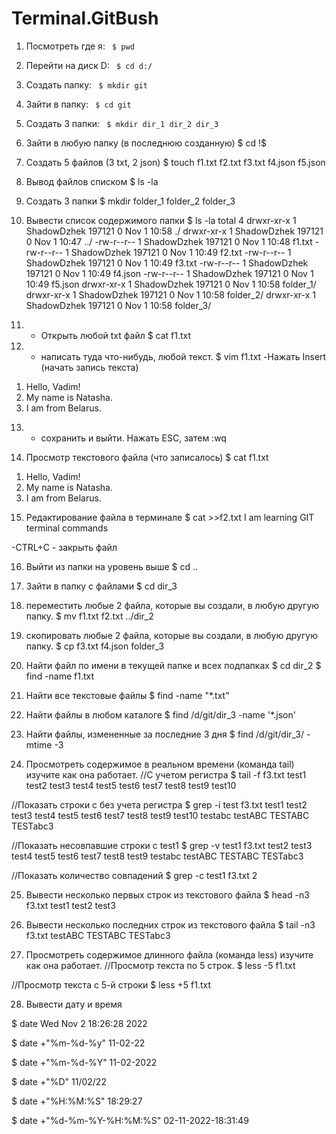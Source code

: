 # Terminal.GitBush
1) Посмотреть где я: <code> $ pwd </code>
2) Перейти на диск D: <code> $ cd d:/ </code>
3) Создать папку: <code> $ mkdir git</code>
4) Зайти в папку: <code> $ cd git </code>
5) Создать 3 папки: <code> $ mkdir dir_1 dir_2 dir_3 </code>
6) Зайти в любую папку (в последнюю созданную)
$ cd !$

7) Создать 5 файлов (3 txt, 2 json)
$ touch f1.txt f2.txt f3.txt f4.json f5.json

8) Вывод файлов списком
$ ls -la

9) Создать 3 папки
$ mkdir folder_1 folder_2 folder_3

10) Вывести список содержимого папки
$ ls -la
total 4
drwxr-xr-x 1 ShadowDzhek 197121 0 Nov  1 10:58 ./
drwxr-xr-x 1 ShadowDzhek 197121 0 Nov  1 10:47 ../
-rw-r--r-- 1 ShadowDzhek 197121 0 Nov  1 10:48 f1.txt
-rw-r--r-- 1 ShadowDzhek 197121 0 Nov  1 10:49 f2.txt
-rw-r--r-- 1 ShadowDzhek 197121 0 Nov  1 10:49 f3.txt
-rw-r--r-- 1 ShadowDzhek 197121 0 Nov  1 10:49 f4.json
-rw-r--r-- 1 ShadowDzhek 197121 0 Nov  1 10:49 f5.json
drwxr-xr-x 1 ShadowDzhek 197121 0 Nov  1 10:58 folder_1/
drwxr-xr-x 1 ShadowDzhek 197121 0 Nov  1 10:58 folder_2/
drwxr-xr-x 1 ShadowDzhek 197121 0 Nov  1 10:58 folder_3/

11) + Открыть любой txt файл
$ cat f1.txt

12) + написать туда что-нибудь, любой текст.
$ vim f1.txt
-Нажать Insert (начать запись текста)
1. Hello, Vadim!
2. My name is Natasha.
3. I am from Belarus. 

13) + сохранить и выйти.
Нажать ESC, затем  :wq 

14) Просмотр текстового файла (что записалось)
$ cat f1.txt
1. Hello, Vadim!
2. My name is Natasha.
3. I am from Belarus. 

15) Редактирование файла в терминале
$ cat >>f2.txt
I am learning GIT terminal commands

-CTRL+C - закрыть файл

16) Выйти из папки на уровень выше
$ cd ..

17) Зайти в папку с файлами
$ cd dir_3

18) переместить любые 2 файла, которые вы создали, в любую другую папку.
$ mv f1.txt f2.txt ../dir_2

19) скопировать любые 2 файла, которые вы создали, в любую другую папку.
$ cp f3.txt f4.json folder_3

20) Найти файл по имени в текущей папке и всех подпапках
$ cd dir_2
$ find -name f1.txt

21) Найти все текстовые файлы 
$ find -name "*.txt"

22) Найти файлы в любом каталоге
$ find /d/git/dir_3 -name '*.json'

23) Найти файлы, измененные за последние 3 дня
$ find /d/git/dir_3/ -mtime -3

24) Просмотреть содержимое в реальном времени (команда tail) изучите как она работает.
//С учетом регистра
$ tail -f f3.txt
test1
test2
test3
test4
test5
test6
test7
test8
test9
test10

//Показать строки с без учета регистра
$ grep -i test f3.txt
test1
test2
test3
test4
test5
test6
test7
test8
test9
test10
testabc
testABC
TESTABC
TESTabc3

//Показать несовпавшие строки с test1
$ grep -v test1 f3.txt
test2
test3
test4
test5
test6
test7
test8
test9
testabc
testABC
TESTABC
TESTabc3

//Показать количество совпадений
$ grep -c test1 f3.txt
2

25) Вывести несколько первых строк из текстового файла
$ head -n3 f3.txt
test1
test2
test3

26) Вывести несколько последних строк из текстового файла
$ tail -n3 f3.txt
testABC
TESTABC
TESTabc3

27) Просмотреть содержимое длинного файла (команда less) изучите как она работает.
//Просмотр текста по 5 строк.
$ less -5 f1.txt

//Просмотр текста с 5-й строки
$ less +5 f1.txt

28) Вывести дату и время

$ date
Wed Nov  2 18:26:28     2022

$ date +"%m-%d-%y"
11-02-22

$ date +"%m-%d-%Y"
11-02-2022

$ date +"%D"
11/02/22

$ date +"%H:%M:%S"
18:29:27

$ date +"%d-%m-%Y-%H:%M:%S"
02-11-2022-18:31:49

